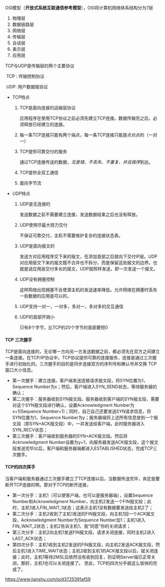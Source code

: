   OSI模型（**开放式系统互联通信参考模型**），OSI将计算机网络体系结构分为7层

1. 物理层
2. 数据链路层
3. 网络层
4. 传输层
5. 会话层
6. 表示层
7. 应用层

TCP与UDP是传输层的两个主要协议

​	TCP : 传输控制协议

​	UDP: 用户数据报协议

 

- TCP特点

  1. TCP是面向连接的运输层协议

     应用程序在使用TCP协议之前必须先建立TCP连接。数据传输完之后，必须释放已经建立的连接。

  2. 每一条TCP连接只能有两个端点，每一条TCP连接只能是点对点的（一对一）

  3. TCP提供可靠交付的服务

     通过TCP连接传送的数据，*无差错、不丢失、不重复、并且按序*到达。

  4. TCP提供全双工通信

  5. 面向字节流

- UDP特点

  1. UDP是无连接的

     发送数据之前不需要建立连接，发送数据结束之后也没有释放。

  2. UDP使用尽最大努力交付

     不保证可靠交付，主机不需要维护复杂的连接状态表。

  3. UDP是面向报文的

     发送方对应用程序交下来的报文，在添加首部之后就向下交付IP层。UDP对应用层交下来的报文既不合并也不拆分，而是保留这些报文的边界。也就是说应用层交付多长的报文，UDP就照样发送，即一次发送一个报文。

  4. UDP没有拥塞控制

     这样网络出现拥塞不会使源主机的发送速率降低。允许网络在拥塞时丢失一些数据的应用是可以的。

  5. UDP支持一对一，一对多，多对一，多对多的交互通信

  6. UDP的首部开销小

     只有8个字节，比TCP的20个字节的首部要短0



#### TCP 三次握手

TCP是面向连接的，无论哪一方向另一方发送数据之前，都必须先在双方之间建立一条连接。在TCP/IP协议中，TCP协议提供可靠的连接服务，连接是通过三次握手进行初始化的。三次握手的目的是同步连接双方的序列号和确认号并交换 TCP窗口大小信息。

- 第一次握手：建立连接。客户端发送连接请求报文段，将SYN位置为1，Sequence Number为x；然后，客户端进入SYN_SEND状态，等待服务器的确认；
- 第二次握手：服务器收到SYN报文段。服务器收到客户端的SYN报文段，需要对这个SYN报文段进行确认，设置Acknowledgment Number为x+1(Sequence Number+1)；同时，自己自己还要发送SYN请求信息，将SYN位置为1，Sequence Number为y；服务器端将上述所有信息放到一个报文段（即SYN+ACK报文段）中，一并发送给客户端，此时服务器进入SYN_RECV状态；
- 第三次握手：客户端收到服务器的SYN+ACK报文段。然后将Acknowledgment Number设置为y+1，向服务器发送ACK报文段，这个报文段发送完毕以后，客户端和服务器端都进入ESTABLISHED状态，完成TCP三次握手。



#### TCP的四次挥手

当客户端和服务器通过三次握手建立了TCP连接以后，当数据传送完毕，肯定是要断开TCP连接的啊。那对于TCP的断开连接，

- 第一次分手：主机1（可以使客户端，也可以是服务器端），设置Sequence Number和Acknowledgment Number，向主机2发送一个FIN报文段；此时，主机1进入FIN_WAIT_1状态；这表示主机1没有数据要发送给主机2了；
- 第二次分手：主机2收到了主机1发送的FIN报文段，向主机1回一个ACK报文段，Acknowledgment Number为Sequence Number加1；主机1进入FIN_WAIT_2状态；主机2告诉主机1，我“同意”你的关闭请求；
- 第三次分手：主机2向主机1发送FIN报文段，请求关闭连接，同时主机2进入LAST_ACK状态；
- 第四次分手：主机1收到主机2发送的FIN报文段，向主机2发送ACK报文段，然后主机1进入TIME_WAIT状态；主机2收到主机1的ACK报文段以后，就关闭连接；此时，主机1等待2MSL后依然没有收到回复，则证明Server端已正常关闭，那好，主机1也可以关闭连接了。
  至此，TCP的四次分手就这么愉快的完成了。

https://www.jianshu.com/p/d3725391af59